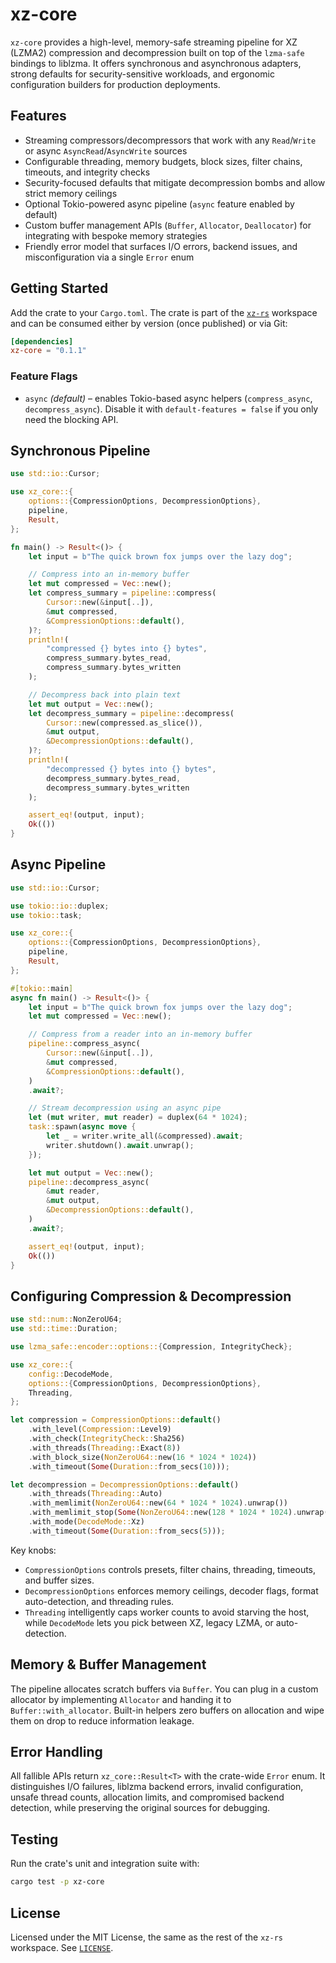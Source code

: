 # xz-core

`xz-core` provides a high-level, memory-safe streaming pipeline for
XZ (LZMA2) compression and decompression built on top of the `lzma-safe` bindings to liblzma.
It offers synchronous and asynchronous adapters, strong defaults for security-sensitive workloads,
and ergonomic configuration builders for production deployments.

## Features

- Streaming compressors/decompressors that work with any `Read`/`Write` or async `AsyncRead`/`AsyncWrite` sources
- Configurable threading, memory budgets, block sizes, filter chains, timeouts, and integrity checks
- Security-focused defaults that mitigate decompression bombs and allow strict memory ceilings
- Optional Tokio-powered async pipeline (`async` feature enabled by default)
- Custom buffer management APIs (`Buffer`, `Allocator`, `Deallocator`) for integrating with bespoke memory strategies
- Friendly error model that surfaces I/O errors, backend issues, and misconfiguration via a single `Error` enum

## Getting Started

Add the crate to your `Cargo.toml`. The crate is part of the [`xz-rs`](https://github.com/dsemak/xz-rs) workspace
and can be consumed either by version (once published) or via Git:

```toml
[dependencies]
xz-core = "0.1.1"
```

### Feature Flags

- `async` *(default)* – enables Tokio-based async helpers (`compress_async`, `decompress_async`).
Disable it with `default-features = false` if you only need the blocking API.

## Synchronous Pipeline

```rust
use std::io::Cursor;

use xz_core::{
    options::{CompressionOptions, DecompressionOptions},
    pipeline,
    Result,
};

fn main() -> Result<()> {
    let input = b"The quick brown fox jumps over the lazy dog";

    // Compress into an in-memory buffer
    let mut compressed = Vec::new();
    let compress_summary = pipeline::compress(
        Cursor::new(&input[..]),
        &mut compressed,
        &CompressionOptions::default(),
    )?;
    println!(
        "compressed {} bytes into {} bytes",
        compress_summary.bytes_read,
        compress_summary.bytes_written
    );

    // Decompress back into plain text
    let mut output = Vec::new();
    let decompress_summary = pipeline::decompress(
        Cursor::new(compressed.as_slice()),
        &mut output,
        &DecompressionOptions::default(),
    )?;
    println!(
        "decompressed {} bytes into {} bytes",
        decompress_summary.bytes_read,
        decompress_summary.bytes_written
    );

    assert_eq!(output, input);
    Ok(())
}
```

## Async Pipeline

```rust
use std::io::Cursor;

use tokio::io::duplex;
use tokio::task;

use xz_core::{
    options::{CompressionOptions, DecompressionOptions},
    pipeline,
    Result,
};

#[tokio::main]
async fn main() -> Result<()> {
    let input = b"The quick brown fox jumps over the lazy dog";
    let mut compressed = Vec::new();

    // Compress from a reader into an in-memory buffer
    pipeline::compress_async(
        Cursor::new(&input[..]),
        &mut compressed,
        &CompressionOptions::default(),
    )
    .await?;

    // Stream decompression using an async pipe
    let (mut writer, mut reader) = duplex(64 * 1024);
    task::spawn(async move {
        let _ = writer.write_all(&compressed).await;
        writer.shutdown().await.unwrap();
    });

    let mut output = Vec::new();
    pipeline::decompress_async(
        &mut reader,
        &mut output,
        &DecompressionOptions::default(),
    )
    .await?;

    assert_eq!(output, input);
    Ok(())
}
```

## Configuring Compression & Decompression

```rust
use std::num::NonZeroU64;
use std::time::Duration;

use lzma_safe::encoder::options::{Compression, IntegrityCheck};

use xz_core::{
    config::DecodeMode,
    options::{CompressionOptions, DecompressionOptions},
    Threading,
};

let compression = CompressionOptions::default()
    .with_level(Compression::Level9)
    .with_check(IntegrityCheck::Sha256)
    .with_threads(Threading::Exact(8))
    .with_block_size(NonZeroU64::new(16 * 1024 * 1024))
    .with_timeout(Some(Duration::from_secs(10)));

let decompression = DecompressionOptions::default()
    .with_threads(Threading::Auto)
    .with_memlimit(NonZeroU64::new(64 * 1024 * 1024).unwrap())
    .with_memlimit_stop(Some(NonZeroU64::new(128 * 1024 * 1024).unwrap()))
    .with_mode(DecodeMode::Xz)
    .with_timeout(Some(Duration::from_secs(5)));
```

Key knobs:

- `CompressionOptions` controls presets, filter chains, threading, timeouts, and buffer sizes.
- `DecompressionOptions` enforces memory ceilings, decoder flags, format auto-detection, and threading rules.
- `Threading` intelligently caps worker counts to avoid starving the host,
while `DecodeMode` lets you pick between XZ, legacy LZMA, or auto-detection.

## Memory & Buffer Management

The pipeline allocates scratch buffers via `Buffer`.
You can plug in a custom allocator by implementing `Allocator` and handing it to `Buffer::with_allocator`.
Built-in helpers zero buffers on allocation and wipe them on drop to reduce information leakage.

## Error Handling

All fallible APIs return `xz_core::Result<T>` with the crate-wide `Error` enum. It distinguishes I/O failures,
liblzma backend errors, invalid configuration, unsafe thread counts, allocation limits,
and compromised backend detection, while preserving the original sources for debugging.

## Testing

Run the crate's unit and integration suite with:

```bash
cargo test -p xz-core
```

## License

Licensed under the MIT License, the same as the rest of the `xz-rs` workspace. See [`LICENSE`](../LICENSE).
